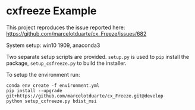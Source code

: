 # cxfreeze Example

This project reproduces the issue reported here: https://github.com/marcelotduarte/cx_Freeze/issues/682

System setup: win10 1909, anaconda3

Two separate setup scripts are provided. `setup.py` is used to `pip` install the package, 
`setup_csfreeze.py` to build the installer.

To setup the environment run:
```
conda env create -f environment.yml
pip install --upgrade git+https://github.com/marcelotduarte/cx_Freeze.git@develop
python setup_cxfreeze.py bdist_msi
```